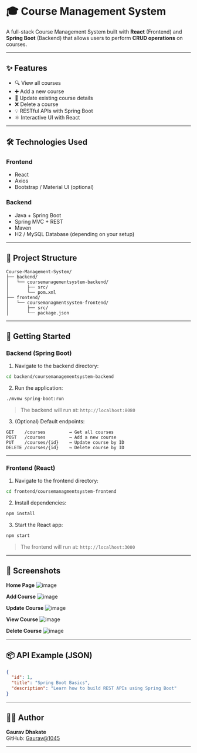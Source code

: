 
# 🎓 Course Management System

A full-stack Course Management System built with **React** (Frontend) and **Spring Boot** (Backend) that allows users to perform **CRUD operations** on courses.

---

## ✨ Features

- 🔍 View all courses
- ➕ Add a new course
- 📝 Update existing course details
- ❌ Delete a course
- 💡 RESTful APIs with Spring Boot
- ⚛️ Interactive UI with React

---

## 🛠️ Technologies Used

### Frontend
- React
- Axios
- Bootstrap / Material UI (optional)

### Backend
- Java + Spring Boot
- Spring MVC + REST
- Maven
- H2 / MySQL Database (depending on your setup)

---

## 📁 Project Structure

```
Course-Management-System/
├── backend/
│   └── coursemanagementsystem-backend/
│       ├── src/
│       └── pom.xml
├── frontend/
│   └── coursemanagmentsystem-frontend/
│       ├── src/
│       └── package.json
```

---

## 🚀 Getting Started

### Backend (Spring Boot)

1. Navigate to the backend directory:
```bash
cd backend/coursemanagementsystem-backend
```

2. Run the application:
```bash
./mvnw spring-boot:run
```

> The backend will run at: `http://localhost:8080`

3. (Optional) Default endpoints:
```
GET    /courses         → Get all courses  
POST   /courses         → Add a new course  
PUT    /courses/{id}    → Update course by ID  
DELETE /courses/{id}    → Delete course by ID  
```

---

### Frontend (React)

1. Navigate to the frontend directory:
```bash
cd frontend/coursemanagmentsystem-frontend
```

2. Install dependencies:
```bash
npm install
```

3. Start the React app:
```bash
npm start
```

> The frontend will run at: `http://localhost:3000`

---

## 📸 Screenshots

**Home Page**
![image](https://github.com/user-attachments/assets/db712f92-7b6d-44ee-9632-353c8317936a)

**Add Course**
![image](https://github.com/user-attachments/assets/d20c0fa4-67e0-429f-a1ff-0494159764d1)

 **Update Course**
 ![image](https://github.com/user-attachments/assets/e0f21ddd-37b6-42df-a169-b74840153362)

 **View Course**
 ![image](https://github.com/user-attachments/assets/00d5a9b0-31e9-42f3-b4c7-5f9a02e637f7)

 **Delete Course**
 ![image](https://github.com/user-attachments/assets/c0628e19-ed39-4618-80b0-be31dfe0f32f)

---

## 📦 API Example (JSON)

```json
{
  "id": 1,
  "title": "Spring Boot Basics",
  "description": "Learn how to build REST APIs using Spring Boot"
}
```

---

## 🧑‍💻 Author

**Gaurav Dhakate**  
GitHub: [Gaurav@1045](https://github.com/Gaurav@1045)

---
